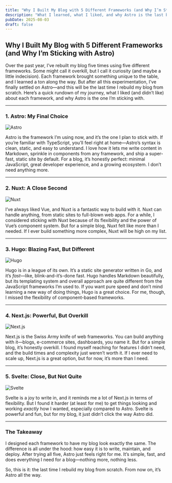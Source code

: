 ```yaml
---
title: "Why I Built My Blog with 5 Different Frameworks (and Why I’m Sticking with Astro)"
description: "What I learned, what I liked, and why Astro is the last blog framework I’ll use."
pubDate: 2025-08-03
draft: false
---
```


## Why I Built My Blog with 5 Different Frameworks (and Why I’m Sticking with Astro)

Over the past year, I’ve rebuilt my blog five times using five different frameworks. Some might call it overkill, but I call it curiosity (and maybe a little indecision). Each framework brought something unique to the table, and I learned a ton along the way. But after all this experimentation, I’ve finally settled on Astro—and this will be the last time I rebuild my blog from scratch. Here’s a quick rundown of my journey, what I liked (and didn’t like) about each framework, and why Astro is the one I’m sticking with.

---

### 1. **Astro**: My Final Choice

![Astro](https://avatars.githubusercontent.com/u/44914786?s=48&v=4)

Astro is the framework I’m using now, and it’s the one I plan to stick with. If you’re familiar with TypeScript, you’ll feel right at home—Astro’s syntax is clean, static, and easy to understand. I love how it lets me write content in Markdown, sprinkle in components from any framework, and ship a super-fast, static site by default. For a blog, it’s honestly perfect: minimal JavaScript, great developer experience, and a growing ecosystem. I don’t need anything more.

---

### 2. **Nuxt**: A Close Second

![Nuxt](https://avatars.githubusercontent.com/u/23360933?s=48&v=4)

I’ve always liked Vue, and Nuxt is a fantastic way to build with it. Nuxt can handle anything, from static sites to full-blown web apps. For a while, I considered sticking with Nuxt because of its flexibility and the power of Vue’s component system. But for a simple blog, Nuxt felt like more than I needed. If I ever build something more complex, Nuxt will be high on my list.

---

### 3. **Hugo**: Blazing Fast, But Different

![Hugo](https://avatars.githubusercontent.com/u/29385237?s=48&v=4)

Hugo is in a league of its own. It’s a static site generator written in Go, and it’s *fast*—like, blink-and-it’s-done fast. Hugo handles Markdown beautifully, but its templating system and overall approach are quite different from the JavaScript frameworks I’m used to. If you want pure speed and don’t mind learning a new way of doing things, Hugo is a great choice. For me, though, I missed the flexibility of component-based frameworks.

---

### 4. **Next.js**: Powerful, But Overkill

![Next.js](https://avatars.githubusercontent.com/u/14985020?s=48&v=4)

Next.js is the Swiss Army knife of web frameworks. You can build anything with it—blogs, e-commerce sites, dashboards, you name it. But for a simple blog, it’s honestly overkill. I found myself reaching for features I didn’t need, and the build times and complexity just weren’t worth it. If I ever need to scale up, Next.js is a great option, but for now, it’s more than I need.

---

### 5. **Svelte**: Close, But Not Quite

![Svelte](https://avatars.githubusercontent.com/u/23617963?s=48&v=4)

Svelte is a joy to write in, and it reminds me a lot of Next.js in terms of flexibility. But I found it harder (at least for me) to get things looking and working *exactly* how I wanted, especially compared to Astro. Svelte is powerful and fun, but for my blog, it just didn’t click the way Astro did.

---

### The Takeaway

I designed each framework to have my blog look exactly the same. The difference is all under the hood: how easy it is to write, maintain, and deploy. After trying all five, Astro just feels right for me. It’s simple, fast, and does everything I need for a blog—nothing more, nothing less.

So, this is it: the last time I rebuild my blog from scratch. From now on, it’s Astro all the way.
